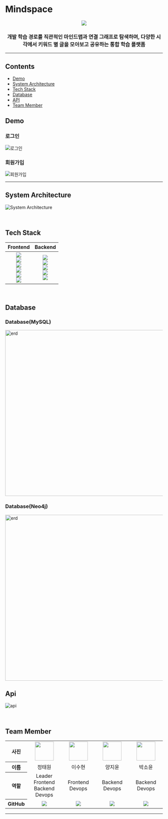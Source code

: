 # Mindspace

<div align="center">
<image src="https://github.com/techeer-sv/Mindspace/assets/105929978/37ad493e-f2c5-42c7-a384-de461f9d6c8e">
<br>
<h3>
개발 학습 경로를 직관적인 마인드맵과 연결 그래프로 탐색하며, 다양한 시각에서 키워드 별 글을 모아보고 공유하는 통합 학습 플랫폼
</h3>
</div>

<hr>

## **Contents**

- [Demo](#demo)
- [System Architecture](#system-architecture)
- [Tech Stack](#tech-stack)
- [Database](#database)
- [API](#api)
- [Team Member](#team-member)

## **Demo**

### 로그인

![로그인](https://github.com/suhyeon0921/nest-practice/assets/105929978/47b2cfe5-d410-4735-b0b5-a3883de04696)
<br>

### 회원가입

![회원가입](https://github.com/suhyeon0921/nest-practice/assets/105929978/15384cf3-4be2-4d6a-8942-d5b2a122b8d4)

<hr>

## **System Architecture**

![System Architecture](https://github.com/techeer-sv/Mindspace/assets/105929978/e07a2c01-8c98-4888-aa1f-f372922c5ff8)

<br>

## **Tech Stack**

|                                                                                                                                                                                                                                                                                                                             Frontend                                                                                                                                                                                                                                                                                                                              |                                                                                                                                                                                                                                                                          Backend                                                                                                                                                                                                                                                                           |
| :---------------------------------------------------------------------------------------------------------------------------------------------------------------------------------------------------------------------------------------------------------------------------------------------------------------------------------------------------------------------------------------------------------------------------------------------------------------------------------------------------------------------------------------------------------------------------------------------------------------------------------------------------------------: | :--------------------------------------------------------------------------------------------------------------------------------------------------------------------------------------------------------------------------------------------------------------------------------------------------------------------------------------------------------------------------------------------------------------------------------------------------------------------------------------------------------------------------------------------------------: |
| <img src="https://img.shields.io/badge/react-61DAFB?style=for-the-badge&logo=react&logoColor=black"><br><img src="https://img.shields.io/badge/TypeScript-3178C6?style=for-the-badge&logo=TypeScript&logoColor=black"><br><img src="https://img.shields.io/badge/reactquery-FF4154?style=for-the-badge&logo=reactquery&logoColor=white"><br><img src="https://img.shields.io/badge/recoil-3578E5?style=for-the-badge&logo=recoil&logoColor=white"><br><img src="https://img.shields.io/badge/D3.js-F9A03C?style=for-the-badge&logo=D3.jst&logoColor=white"><br><img src="https://img.shields.io/badge/jest-EC6F91?style=for-the-badge&logo=jest&logoColor=white"> | <img src="https://img.shields.io/badge/Neo4j-4581C3?style=for-the-badge&logo=Neo4j&logoColor=white" /><br><img src="https://img.shields.io/badge/mysql-4479A1?style=for-the-badge&logo=mysql&logoColor=white"><br><img src="https://img.shields.io/badge/springboot-6DB33F?style=for-the-badge&logo=springboot&logoColor=white"><br><img src="https://img.shields.io/badge/swagger-85EA2D?style=for-the-badge&logo=swagger&logoColor=black"><br><img src="https://img.shields.io/badge/Querydsl-85EA2D?style=for-the-badge&logo=Querydsl&logoColor=black"> |

<br>

## **Database**

### Database(MySQL)

<img width="528" alt="erd" src="https://github.com/techeer-sv/Mindspace/assets/105929978/6b8840fb-5eeb-4f25-ac9c-9ce8c1e86eca">

<br>

### Database(Neo4j)

<img width="528" alt="erd" src="https://github.com/techeer-sv/Mindspace_front/assets/105929978/c799d9d5-f463-4eb4-9d79-508abf9ab5a5">

<br>

## **Api**

![api](https://github.com/techeer-sv/Mindspace/assets/105929978/4a70f78b-c369-4f2d-9912-7e58d9eb3d40)

<br>

## **Team Member**

<table width="950px">
    <thead>
    </thead>
    <tbody>
    <tr>
        <th>사진</th>
         <td width="100" align="center">
            <a href="https://github.com/teawon">
                <img src="https://avatars.githubusercontent.com/u/78795820?v=4" width="60" height="60">
            </a>
        </td>
        <td width="100" align="center">
            <a href="https://github.com/suhyeon0921">
                <img src="https://avatars.githubusercontent.com/u/105929978?v=4" width="60" height="60">
            </a>
        </td>
        <td width="100" align="center">
            <a href="https://github.com/Zzyoon">
                <img src="https://avatars.githubusercontent.com/u/98005864?v=4" width="60" height="60">
            </a>
        </td>
        <td width="100" align="center">
            <a href="https://github.com/velyvelylovely">
                <img src="https://avatars.githubusercontent.com/u/98696925?v=4" width="60" height="60">
            </a>
        </td>
    </tr>
    <tr>
        <th>이름</th>
        <td width="100" align="center">정태원</td>
        <td width="100" align="center">이수현</td>
        <td width="100" align="center">양지윤</td>
        <td width="100" align="center">박소윤</td>
    </tr>
    <tr>
        <th>역할</th>
        <td width="150" align="center">
            Leader<br>
            Frontend<br>
            Backend<br>
            Devops<br>
        </td>
        <td width="150" align="center">
            Frontend<br>
            Devops<br>
        </td>
        <td width="150" align="center">
            Backend<br>
            Devops<br>
        </td>
        <td width="150" align="center">
            Backend<br>
            Devops<br>
        </td>
    </tr>
    <tr>
        <th>GitHub</th>
        <td width="100" align="center">
            <a href="https://github.com/teawon">
                <img src="http://img.shields.io/badge/teawon-green?style=social&logo=github"/>
            </a>
        </td>
        <td width="100" align="center">
            <a href="https://github.com/suhyeon0921">
                <img src="http://img.shields.io/badge/suhyeon0921-green?style=social&logo=github"/>
            </a>
        </td>
        <td width="100" align="center">
            <a href="https://github.com/Zzyoon">  
                <img src="http://img.shields.io/badge/Zzyoon-green?style=social&logo=github"/>
            </a>
        </td>
        <td width="100" align="center">
            <a href="https://github.com/velyvelylovely">
                <img src="http://img.shields.io/badge/velyvelylovely-green?style=social&logo=github"/>
            </a>
        </td>
    </tr>
    </tbody>
</table>
<hr>
